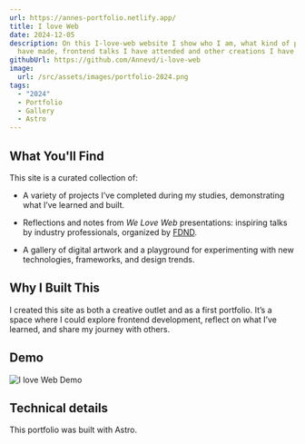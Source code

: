 ```yaml
---
url: https://annes-portfolio.netlify.app/
title: I love Web
date: 2024-12-05
description: On this I-love-web website I show who I am, what kind of projects I
  have made, frontend talks I have attended and other creations I have made.
githubUrl: https://github.com/Annevd/i-love-web
image:
  url: /src/assets/images/portfolio-2024.png
tags:
  - "2024"
  - Portfolio
  - Gallery
  - Astro
---
```


## What You'll Find

This site is a curated collection of:

- A variety of projects I’ve completed during my studies, demonstrating what I’ve learned and built.

- Reflections and notes from *We Love Web* presentations: inspiring talks by industry professionals, organized by [FDND](https://fdnd.nl/).

- A gallery of digital artwork and a playground for experimenting with new technologies, frameworks, and design trends.

## Why I Built This

I created this site as both a creative outlet and as a first portfolio. It’s a space where I could explore frontend development, reflect on what I’ve learned, and share my journey with others.

## Demo

<img src="/assets/demos/i-love-web-demo.gif" alt="I love Web Demo" loading="lazy"/>


## Technical details

This portfolio was built with Astro.